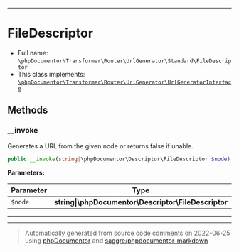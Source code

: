 ***

# FileDescriptor





* Full name: `\phpDocumentor\Transformer\Router\UrlGenerator\Standard\FileDescriptor`
* This class implements:
[`\phpDocumentor\Transformer\Router\UrlGenerator\UrlGeneratorInterface`](../UrlGeneratorInterface.md)




## Methods


### __invoke

Generates a URL from the given node or returns false if unable.

```php
public __invoke(string|\phpDocumentor\Descriptor\FileDescriptor $node): string|false
```








**Parameters:**

| Parameter | Type | Description |
|-----------|------|-------------|
| `$node` | **string&#124;\phpDocumentor\Descriptor\FileDescriptor** |  |




***


***
> Automatically generated from source code comments on 2022-06-25 using [phpDocumentor](http://www.phpdoc.org/) and [saggre/phpdocumentor-markdown](https://github.com/Saggre/phpDocumentor-markdown)
